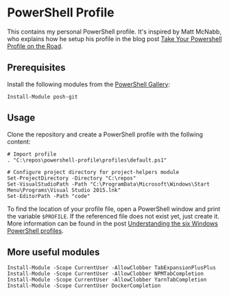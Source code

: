 # PowerShell Profile

This contains my personal PowerShell profile. It's inspired by Matt McNabb, who explains how he setup his profile in the blog post [Take Your Powershell Profile on the Road](http://mattmcnabb.github.io/portable-profile).

## Prerequisites

Install the following modules from the [PowerShell Gallery](https://msconfiggallery.cloudapp.net/):

```posh
Install-Module posh-git
```

## Usage

Clone the repository and create a PowerShell profile with the follwing content:

```posh
# Import profile
. "C:\repos\powershell-profile\profiles\default.ps1"

# Configure project directory for project-helpers module
Set-ProjectDirectory -Directory "C:\repos"
Set-VisualStudioPath -Path "C:\ProgramData\Microsoft\Windows\Start Menu\Programs\Visual Studio 2015.lnk"
Set-EditorPath -Path "code"
```

To find the location of your profile file, open a PowerShell window and print the variable `$PROFILE`. If the referenced file does not exist yet, just create it. More information can be found in the post [Understanding the six Windows PowerShell profiles](https://blogs.technet.microsoft.com/heyscriptingguy/2012/05/21/understanding-the-six-powershell-profiles/).

## More useful modules

```posh
Install-Module -Scope CurrentUser -AllowClobber TabExpansionPlusPlus
Install-Module -Scope CurrentUser -AllowClobber NPMTabCompletion
Install-Module -Scope CurrentUser -AllowClobber YarnTabCompletion
Install-Module -Scope CurrentUser DockerCompletion
```
